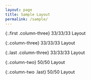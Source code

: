 ```yaml
---
layout: page
title: Sample Layout
permalink: /sample/
---
```


{:.first .column-three}
33/33/33 Layout

{:.column-three}
33/33/33 Layout

{:.last .column-three}
33/33/33 Layout

{:.column-two}
50/50 Layout

{:.column-two .last}
50/50 Layout